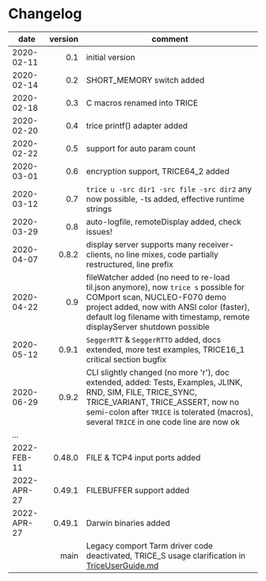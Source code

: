 # Changelog

| date        | version | comment                                                                                                                                                                                                                                     |
|-------------|--------:|---------------------------------------------------------------------------------------------------------------------------------------------------------------------------------------------------------------------------------------------|
| 2020-02-11  |     0.1 | initial version                                                                                                                                                                                                                             |
| 2020-02-14  |     0.2 | SHORT_MEMORY switch added                                                                                                                                                                                                                   |
| 2020-02-18  |     0.3 | C macros renamed into TRICE                                                                                                                                                                                                                 |
| 2020-02-20  |     0.4 | trice printf() adapter added                                                                                                                                                                                                                |
| 2020-02-22  |     0.5 | support for auto param count                                                                                                                                                                                                                |
| 2020-03-01  |     0.6 | encryption support, TRICE64_2 added                                                                                                                                                                                                         |
| 2020-03-12  |     0.7 | `trice u -src dir1 -src file -src dir2` any now possible, -ts added, effective runtime strings                                                                                                                                              |
| 2020-03-29  |     0.8 | auto-logfile, remoteDisplay added, check issues!                                                                                                                                                                                            |
| 2020-04-07  |   0.8.2 | display server supports many receiver-clients, no line mixes, code partially restructured, line prefix                                                                                                                                      |
| 2020-04-22  |     0.9 | fileWatcher added (no need to re-load til.json anymore), now `trice s` possible for COMport scan, NUCLEO-F070 demo project added, now with ANSI color (faster), default log filename with timestamp, remote displayServer shutdown possible |
| 2020-05-12  |   0.9.1 | `SeggerRTT` & `SeggerRTTD` added, docs extended, more test examples, TRICE16_1 critical section bugfix                                                                                                                                      |
| 2020-06-29  |   0.9.2 | CLI slightly changed (no more 'r'), doc extended, added: Tests, Examples, JLINK, RND, SIM, FILE, TRICE_SYNC, TRICE_VARIANT, TRICE_ASSERT, now no semi-colon after `TRICE` is tolerated (macros), several `TRICE` in one code line are now ok|
| ...         |         |                                                                                                                                                                                                                                             |
| 2022-FEB-11 |  0.48.0 | FILE & TCP4 input ports added                                                                                                                                                                                                               |
| 2022-APR-27 |  0.49.1 | FILEBUFFER support added                                                                                                                                                                                                                    |
| 2022-APR-27 |  0.49.1 | Darwin binaries added                                                                                                                                                                                                                       |
|             | main    | Legacy comport Tarm driver code deactivated, TRICE_S usage clarification in [TriceUserGuide.md](./doc/TriceUserGuide.md)|
